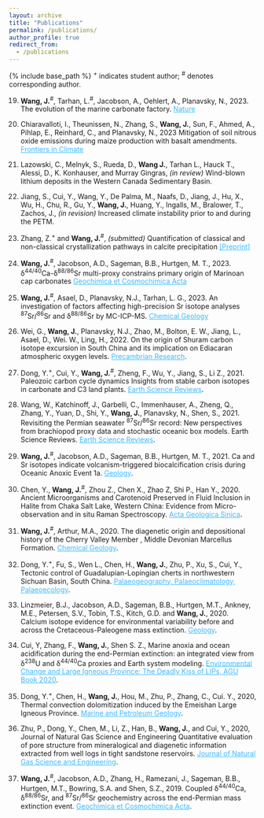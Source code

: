```yaml
---
layout: archive
title: "Publications"
permalink: /publications/
author_profile: true
redirect_from:
  - /publications
---
```

{% include base_path %}
<sup>+</sup> indicates student author; <sup>#</sup> denotes corresponding author.

19) **Wang, J.**<sup>#</sup>, Tarhan, L.<sup>#</sup>, Jacobson, A., Oehlert, A., Planavsky, N., 2023. The evolution of the marine carbonate factory. <a href="https://www.nature.com/articles/s41586-022-05654-5" style="color: #3BB9FF">Nature</a>

18) Chiaravalloti, I., Theunissen, N., Zhang, S., **Wang, J.**, Sun, F., Ahmed, A., Pihlap, E., Reinhard, C., and Planavsky, N., 2023  Mitigation of soil nitrous oxide emissions during maize production with basalt amendments. <a href="https://doi.org/10.3389/fclim.2023.1203043" style="color: #3BB9FF">Frontiers in Climate</a>

17) Lazowski, C., Melnyk, S., Rueda, D., **Wang J.**, Tarhan L., Hauck T.,  Alessi, D., K. Konhauser, and Murray Gingras, *(in review)* Wind-blown lithium deposits in the Western Canada Sedimentary Basin.

16) Jiang, S., Cui, Y., Wang, Y., De Palma, M., Naafs, D., Jiang, J., Hu, X., Wu, H., Chu, R., Gu, Y., **Wang, J.**, Huang, Y., Ingalls, M., Bralower, T., Zachos, J., *(in revision)* Increased climate instability prior to and during the PETM.

15) Zhang, Z.<sup>+</sup> and **Wang, J.**<sup>#</sup>, *(submitted)* Quantification of classical and non-classical crystallization pathways in calcite precipitation <a href="https://arxiv.org/pdf/2203.11731.pdf" style="color: #3BB9FF">[Preprint]</a>

14) **Wang, J.**<sup>#</sup>, Jacobson, A.D., Sageman, B.B., Hurtgen, M. T., 2023. δ<sup>44/40</sup>Ca-δ<sup>88/86</sup>Sr multi-proxy constrains primary origin of Marinoan cap carbonates <a href="https://doi.org/10.1016/j.gca.2023.04.023" style="color: #3BB9FF">Geochimica et Cosmochimica Acta</a>

13) **Wang, J.**<sup>#</sup>, Asael, D., Planavsky, N.J., Tarhan, L. G., 2023. An investigation of factors affecting high-precision Sr isotope analyses <sup>87</sup>Sr/<sup>86</sup>Sr and δ<sup>88/86</sup>Sr by MC-ICP-MS. <a href="https://www.sciencedirect.com/science/article/abs/pii/S0009254123000657" style="color: #3BB9FF">Chemical Geology</a>

12) Wei, G., **Wang, J.**, Planavsky, N.J., Zhao, M., Bolton, E. W., Jiang, L., Asael, D., Wei. W., Ling, H.,  2022. On the origin of Shuram carbon isotope excursion in South China and its implication on Ediacaran atmospheric oxygen levels. <a href="https://doi.org/10.1016/j.precamres.2022.106673" style="color: #3BB9FF">Precambrian Research</a>.

11) Dong, Y.<sup>+</sup>, Cui, Y., **Wang, J.**<sup>#</sup>, Zheng, F., Wu, Y., Jiang, S., Li Z., 2021. Paleozoic carbon cycle dynamics Insights from stable carbon isotopes in carbonate and C3 land plants. <a href="https://doi.org/10.1016/j.earscirev.2021.103813" style="color: #3BB9FF">Earth Science Reviews</a>.

10) Wang, W., Katchinoff, J., Garbelli, C., Immenhauser, A., Zheng, Q., Zhang, Y., Yuan, D., Shi, Y., **Wang, J.**, Planavsky, N., Shen, S., 2021. Revisiting the Permian seawater <sup>87</sup>Sr/<sup>86</sup>Sr record: New perspectives from brachiopod proxy data and stochastic oceanic box models. Earth Science Reviews. <a href="https://doi.org/10.1016/j.earscirev.2021.103679" style="color: #3BB9FF">Earth Science Reviews</a>.

9) **Wang, J.**<sup>#</sup>, Jacobson, A.D., Sageman, B.B., Hurtgen, M. T., 2021. Ca and Sr isotopes indicate volcanism-triggered biocalcification crisis during Oceanic Anoxic Event 1a. <a href="https://doi.org/10.1130/G47945.1" style="color: #3BB9FF">Geology</a>.

8) Chen, Y., **Wang, J.**<sup>#</sup>, Zhou Z., Chen X., Zhao Z, Shi P., Han Y., 2020. Ancient Microorganisms and Carotenoid Preserved in Fluid Inclusion in Halite from Chaka Salt Lake, Western China: Evidence from Micro-observation and in situ Raman Spectroscopy. <a href="https://doi.org/10.1111/1755-6724.14618" style="color: #3BB9FF">Acta Geologica Sinica</a>.


7) **Wang, J.**<sup>#</sup>, Arthur, M.A., 2020. The diagenetic origin and depositional history of the Cherry Valley Member , Middle Devonian Marcellus Formation. <a href="https://doi.org/10.1016/j.chemgeo.2020.119875" style="color: #3BB9FF">Chemical Geology</a>.

6) Dong, Y.<sup>+</sup>, Fu, S., Wen L., Chen, H., **Wang, J.**, Zhu, P., Xu, S., Cui, Y., Tectonic control of Guadalupian-Lopingian cherts in northwestern Sichuan Basin, South China. <a href="https://doi.org/10.1016/j.palaeo.2020.109915" style="color: #3BB9FF">Palaeogeography, Palaeoclimatology, Palaeoecology</a>.

5) Linzmeier, B.J., Jacobson, A.D., Sageman, B.B., Hurtgen, M.T., Ankney, M.E., Petersen, S.V., Tobin, T.S., Kitch, G.D. and **Wang, J.**, 2020. Calcium isotope evidence for environmental variability before and across the Cretaceous-Paleogene mass extinction. <a href="https://doi.org/10.1130/G46431.1" style="color: #3BB9FF">Geology</a>.

4) Cui, Y, Zhang, F., **Wang, J.**, Shen S. Z., Marine anoxia and ocean acidification during the end-Permian extinction: an integrated view from δ<sup>238</sup>U and δ<sup>44/40</sup>Ca proxies and Earth system modeling. <a href="https://agupubs.onlinelibrary.wiley.com/doi/10.1002/9781119507444.ch14" style="color: #3BB9FF">Environmental Change and Large Igneous Province: The Deadly Kiss of LIPs, AGU Book 2020</a>.

3) Dong, Y.<sup>+</sup>, Chen, H., **Wang, J.**, Hou, M., Zhu, P., Zhang, C., Cui. Y., 2020, Thermal convection dolomitization induced by the Emeishan Large Igneous Province. <a href="https://doi.org/10.1016/j.marpetgeo.2020.104308" style="color: #3BB9FF">Marine and Petroleum Geology</a>.

2) Zhu, P., Dong, Y., Chen, M., Li, Z., Han, B., **Wang, J.**, and Cui, Y., 2020, Journal of Natural Gas Science and Engineering Quantitative evaluation of pore structure from mineralogical and diagenetic information extracted from well logs in tight sandstone reservoirs. <a href="https://doi:10.1016/j.jngse.2020.103376" style="color: #3BB9FF">Journal of Natural Gas Science and Engineering</a>.

1) **Wang, J.**<sup>#</sup>, Jacobson, A.D., Zhang, H., Ramezani, J., Sageman, B.B., Hurtgen, M.T., Bowring, S.A. and Shen, S.Z., 2019. Coupled δ<sup>44/40</sup>Ca, δ<sup>88/86</sup>Sr, and <sup>87</sup>Sr/<sup>86</sup>Sr geochemistry across the end-Permian mass extinction event. <a href="https://doi.org/10.1016/j.gca.2019.07.035" style="color: #3BB9FF">Geochimica et Cosmochimica Acta</a>.
